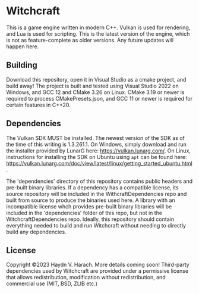 # Witchcraft

This is a game engine written in modern C++.  Vulkan is used for rendering, and Lua is used for scripting.  This is the latest version of the engine, which is not as feature-complete as older versions.  Any future updates will happen here.

## Building

Download this repository, open it in Visual Studio as a cmake project, and build away!  The project is built and tested using Visual Studio 2022 on Windows, and GCC 12 and CMake 3.26 on Linux.  CMake 3.19 or newer is required to process CMakePresets.json, and GCC 11 or newer is required for certain features in C++20.

## Dependencies

The Vulkan SDK MUST be installed.  The newest version of the SDK as of the time of this writing is 1.3.261.1.  On Windows, simply download and run the installer provided by LunarG here: https://vulkan.lunarg.com/. On Linux, instructions for installing the SDK on Ubuntu using `apt` can be found here: https://vulkan.lunarg.com/doc/view/latest/linux/getting_started_ubuntu.html.

The 'dependencies' directory of this repository contains public headers and pre-built binary libraries.  If a dependency has a compatible license, its source repository will be included in the WithcraftDependencies repo and built from source to produce the binaries used here.  A library with an incompatible license whch provides pre-built binary libraries will be included in the 'dependencies' folder of this repo, but not in the WitchcraftDependencies repo.  Ideally, this repository should contain everything needed to build and run Witchcraft without needing to directly build any dependencies.

## License

Copyright ©2023 Haydn V. Harach.  More details coming soon!  Third-party dependencies used by Witchcraft are provided under a permissive license that allows redistribution, modification without redistribution, and commercial use (MIT, BSD, ZLIB etc.)

